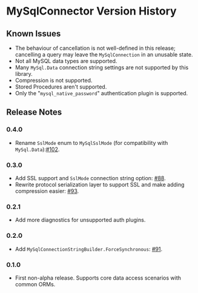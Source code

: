 # MySqlConnector Version History

## Known Issues

* The behaviour of cancellation is not well-defined in this release; cancelling a query
may leave the `MySqlConnection` in an unusable state.
* Not all MySQL data types are supported.
* Many `MySql.Data` connection string settings are not supported by this library.
* Compression is not supported.
* Stored Procedures aren't supported.
* Only the "`mysql_native_password`" authentication plugin is supported.

## Release Notes

### 0.4.0

* Rename `SslMode` enum to `MySqlSslMode` (for compatibility with `MySql.Data`):[#102](https://github.com/bgrainger/MySqlConnector/pull/93).

### 0.3.0

* Add SSL support and `SslMode` connection string option: [#88](https://github.com/bgrainger/MySqlConnector/issues/88).
* Rewrite protocol serialization layer to support SSL and make adding compression easier: [#93](https://github.com/bgrainger/MySqlConnector/pull/93).

### 0.2.1

* Add more diagnostics for unsupported auth plugins.

### 0.2.0

* Add `MySqlConnectionStringBuilder.ForceSynchronous`: [#91](https://github.com/bgrainger/MySqlConnector/issues/91).

### 0.1.0

* First non-alpha release. Supports core data access scenarios with common ORMs.
